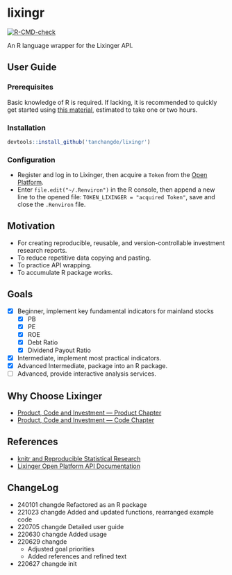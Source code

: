 
# lixingr

<!-- badges: start -->
[![R-CMD-check](https://github.com/tanchangde/lixingr/actions/workflows/R-CMD-check.yaml/badge.svg)](https://github.com/tanchangde/lixingr/actions/workflows/R-CMD-check.yaml)
<!-- badges: end -->

An R language wrapper for the Lixinger API.

## User Guide

### Prerequisites

Basic knowledge of R is required. If lacking, it is recommended to
quickly get started using [this
material](https://bookdown.org/wangminjie/R4DS/), estimated to take one
or two hours.

### Installation

``` r
devtools::install_github('tanchangde/lixingr')
```

### Configuration

- Register and log in to Lixinger, then acquire a `Token` from the [Open
  Platform](https://www.lixinger.com/open/api/token).
- Enter `file.edit("~/.Renviron")` in the R console, then append a new
  line to the opened file: `TOKEN_LIXINGER = "acquired Token"`, save and
  close the `.Renviron` file.

## Motivation

- For creating reproducible, reusable, and version-controllable
  investment research reports.
- To reduce repetitive data copying and pasting.
- To practice API wrapping.
- To accumulate R package works.

## Goals

- [x] Beginner, implement key fundamental indicators for mainland stocks
  - [x] PB
  - [x] PE
  - [x] ROE
  - [x] Debt Ratio
  - [x] Dividend Payout Ratio
- [x] Intermediate, implement most practical indicators.
- [x] Advanced Intermediate, package into an R package.
- [ ] Advanced, provide interactive analysis services.

## Why Choose Lixinger

- [Product, Code and Investment — Product
  Chapter](https://www.lixinger.com/marketing/about-us-product)
- [Product, Code and Investment — Code
  Chapter](https://www.lixinger.com/marketing/about-us-coding)

## References

- [knitr and Reproducible Statistical
  Research](https://cosx.org/2012/06/reproducible-research-with-knitr/)
- [Lixinger Open Platform API
  Documentation](https://www.lixinger.com/open/api/doc)

## ChangeLog

- 240101 changde Refactored as an R package
- 221023 changde Added and updated functions, rearranged example code
- 220705 changde Detailed user guide
- 220630 changde Added usage
- 220629 changde
  - Adjusted goal priorities
  - Added references and refined text
- 220627 changde init
